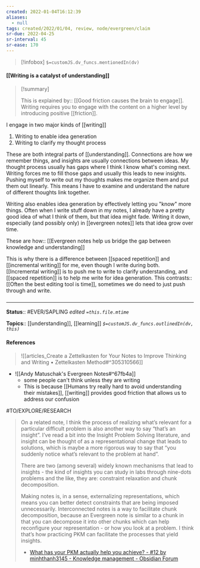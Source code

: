 ```yaml
---
created: 2022-01-04T16:12:39 
aliases:
  - null
tags: created/2022/01/04, review, node/evergreen/claim
sr-due: 2022-04-25
sr-interval: 45
sr-ease: 170
---
```

> [!infobox]
`$=customJS.dv_funcs.mentionedIn(dv)`

#### [[Writing is a catalyst of understanding]] 

> [!summary]
> 
> This is 
> explained by:: [[Good friction causes the brain to engage]].
> Writing requires you to engage with the content on a higher level by introducing positive [[friction]].

I engage in two major kinds of [[writing]]
1. Writing to enable idea generation
2. Writing to clarify my thought process

These are both integral parts of [[understanding]].
Connections are how we remember things,
and insights are usually connections between ideas. 
My thought process usually has gaps where I think I know what's coming next. 
Writing forces me to fill those gaps and usually this leads to new insights.
Pushing myself to write out my thoughts makes me organize them and put them out linearly.
This means I have to examine and understand the nature of different thoughts link together.

Writing also enables idea generation by effectively letting you "know" more things. Often when I write stuff down in my notes, I already have a pretty good idea of what I think of them, but that idea might fade. Writing it down, especially (and possibly only) in [[evergreen notes]] lets that idea grow over time.

These are
how:: [[Evergreen notes help us bridge the gap between knowledge and understanding]]

This is why there is a difference between [[spaced repetition]] and [[incremental writing]] for me, even though I write during both.
[[Incremental writing]] is to push me to write to clarify understanding, and [[spaced repetition]] is to help me write for idea generation.
This
contrasts:: [[Often the best editing tool is time]], sometimes we do need to just push through and write.

### <hr class="footnote"/>

**Status**:: #EVER/SAPLING 
*edited `=this.file.mtime`*

**Topics**:: [[understanding]], [[learning]]
*`$=customJS.dv_funcs.outlinedIn(dv, this)`*

#### References

> ![[articles_Create a Zettelkasten for Your Notes to Improve Thinking and Writing • Zettelkasten Method#^305310566]]

-  ![[Andy Matuschak's Evergreen Notes#^67fb4a]]
	- some people can't think unless they are writing  
	- This is because [[Humans try really hard to avoid understanding their mistakes]], [[writing]] provides good friction that allows us to address our confusion

#TO/EXPLORE/RESEARCH 
> On a related note, I think the process of realizing what’s relevant for a particular difficult problem is also another way to say “that’s an insight”. I’ve read a bit into the Insight Problem Solving literature, and insight can be thought of as a representational change that leads to solutions, which is maybe a more rigorous way to say that “you suddenly notice what’s relevant to the problem at hand”.
> 
> There are two (among several) widely known mechanisms that lead to insights - the kind of insights you can study in labs through nine-dots problems and the like, they are: constraint relaxation and chunk decomposition.
> 
> Making notes is, in a sense, externalizing representations, which means you can better detect constraints that are being imposed unnecessarily. Interconnected notes is a way to facilitate chunk decomposition, because an Evergreen note is similar to a chunk in that you can decompose it into other chunks which can help reconfigure your representation - or how you look at a problem. I think that’s how practicing PKM can facilitate the processes that yield insights.
>
> -  [What has your PKM actually help you achieve? - #12 by minhthanh3145 - Knowledge management - Obsidian Forum](https://forum.obsidian.md/t/what-has-your-pkm-actually-help-you-achieve/30249/12?u=abopp)
